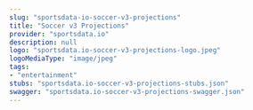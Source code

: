 ```yaml
---
slug: "sportsdata-io-soccer-v3-projections"
title: "Soccer v3 Projections"
provider: "sportsdata.io"
description: null
logo: "sportsdata.io-soccer-v3-projections-logo.jpeg"
logoMediaType: "image/jpeg"
tags:
- "entertainment"
stubs: "sportsdata.io-soccer-v3-projections-stubs.json"
swagger: "sportsdata.io-soccer-v3-projections-swagger.json"
---
```

